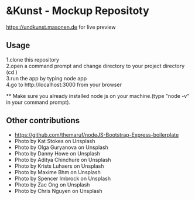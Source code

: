 # &Kunst - Mockup Repositoty

https://undkunst.masonen.de for live preview

## Usage

  1.clone this repository<br/>
  2.open a command prompt and change directory to your project directory (cd <your project directory>)<br/>
  3.run the app by typing node app<br/>
  4.go to http://localhost:3000 from your browser<br/>
  
** Make sure you already installed node js on your machine.(type "node -v" in your command prompt).

## Other contributions
- https://github.com/themaruf/nodeJS-Bootstrap-Express-boilerplate
- Photo by Kat Stokes on Unsplash
- Photo by Olga Guryanova on Unsplash
- Photo by Danny Howe on Unsplash
- Photo by Aditya Chinchure on Unsplash
- Photo by Krists Luhaers on Unsplash
- Photo by Maxime Bhm on Unsplash
- Photo by Spencer Imbrock on Unsplash
- Photo by Zac Ong on Unsplash
- Photo by Chris Nguyen on Unsplash

